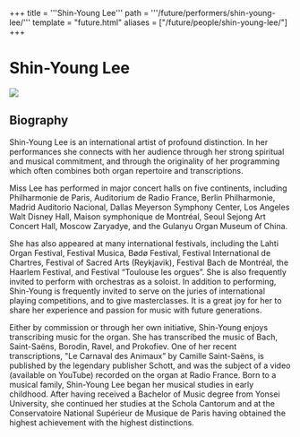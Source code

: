+++
title = '''Shin-Young Lee'''
path = '''/future/performers/shin-young-lee/'''
template = "future.html"
aliases = ["/future/people/shin-young-lee/"]
+++

<h1>Shin-Young Lee</h1>

<img class="speaker-photo" src="https://custom.cvent.com/C3A4539B19F74ABCB6FCE437F6BC0A74/files/event/910aaf2914d44586a56fbd0b3b2c31c0/b855bc8d26f24f7fafcef6e4e73c4923.jpg">
<h2>Biography</h2>
<p>Shin-Young Lee is an international artist of profound distinction. In her performances she connects with her audience through her strong spiritual and musical commitment, and through the originality of her programming which often combines both organ repertoire and transcriptions.

Miss Lee has performed in major concert halls on five continents, including Philharmonie de Paris, Auditorium de Radio France, Berlin Philharmonie, Madrid Auditorio Nacional, Dallas Meyerson Symphony Center, Los Angeles Walt Disney Hall, Maison symphonique de Montréal, Seoul Sejong Art Concert Hall, Moscow Zaryadye, and the Gulanyu Organ Museum of China.

She has also appeared at many international festivals, including the Lahti Organ Festival, Festival Musica, Bødø Festival, Festival International de Chartres, Festival of Sacred Arts (Reykjavik), Festival Bach de Montréal, the Haarlem Festival, and Festival “Toulouse les orgues”. She is also frequently invited to perform with orchestras as a soloist. 
In addition to performing, Shin-Young is frequently invited to serve on the juries of international playing competitions, and to give masterclasses. It is a great joy for her to share her experience and passion for music with future generations.

Either by commission or through her own initiative, Shin-Young enjoys transcribing music for the organ.  She has transcribed the music of Bach, Saint-Saëns, Borodin, Ravel, and Prokofiev. One of her recent transcriptions, "Le Carnaval des Animaux” by Camille Saint-Saëns, is published by the legendary publisher Schott, and was the subject of a video (available on YouTube) recorded on the organ at Radio France.
Born to a musical family, Shin-Young Lee began her musical studies in early childhood. After having received a Bachelor of Music degree from Yonsei University, she continued her studies at the Schola Cantorum and at the Conservatoire National Supérieur de Musique de Paris having obtained the highest achievement with the highest distinctions.</p>

